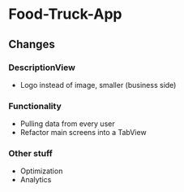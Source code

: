 # Food-Truck-App

## Changes 

### DescriptionView
* Logo instead of image, smaller (business side)

### Functionality 
* Pulling data from every user
* Refactor main screens into a TabView

### Other stuff
* Optimization 
* Analytics 

